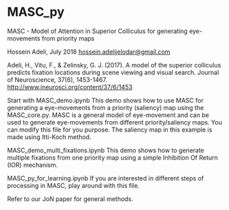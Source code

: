 # MASC_py
MASC - Model of Attention in Superior Colliculus for generating eye-movements from priority maps

Hossein Adeli, July 2018 hossein.adelijelodar@gmail.com

Adeli, H., Vitu, F., & Zelinsky, G. J. (2017). A model of the superior colliculus predicts fixation locations during scene viewing and visual search. Journal of Neuroscience, 37(6), 1453-1467. http://www.jneurosci.org/content/37/6/1453

Start with MASC_demo.ipynb
This demo shows how to use MASC for generating a eye-movements from a priority (saliency) map using the MASC_core.py. MASC is a general model of eye-movement and can be used to generate eye-movements from different priority/saliency maps. You can modify this file for you purpose. The saliency map in this example is made using Itti-Koch method. 

MASC_demo_multi_fixations.ipynb
This demo shows how to generate multiple fixations from one priority map using a simple Inhibition Of Return (IOR) mechanism. 

MASC_py_for_learning.ipynb
If you are interested in different steps of processing in MASC, play around with this file. 


Refer to our JoN paper for general methods.
